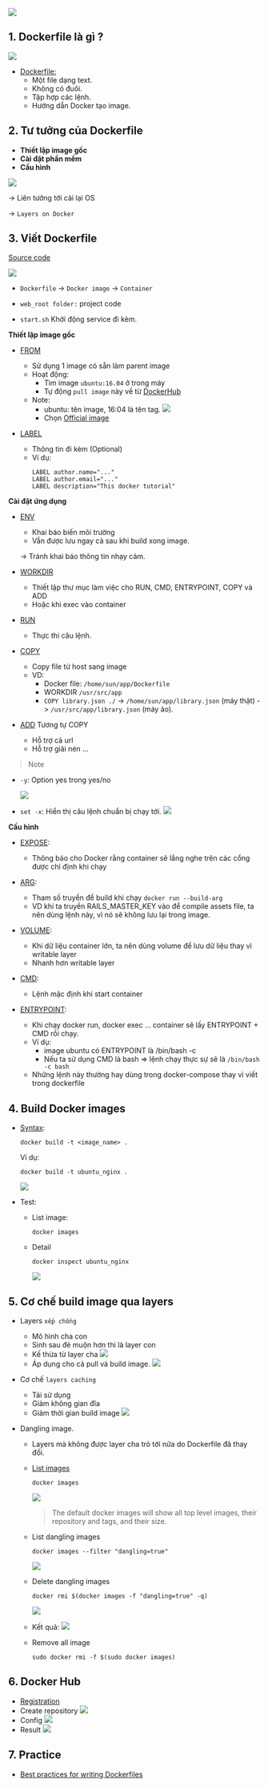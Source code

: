 ![](https://user-images.githubusercontent.com/49421807/60164694-3c579f80-9828-11e9-83df-a1947b97ecdc.png)

## 1. Dockerfile là gì ?

![](https://camo.githubusercontent.com/957fbc8b45fc596089690cb9186100224b270e97/68747470733a2f2f696d616765732e7669626c6f2e617369612f37353164373531322d633965372d343461352d626535362d3662316666393039366164662e706e67)

  + [Dockerfile:](https://docs.docker.com/engine/reference/builder/)
    + Một file dạng text.
    + Không có đuôi.
    + Tập hợp các lệnh.
    + Hướng dẫn Docker tạo image.

## 2. Tư tưởng của Dockerfile

  + **Thiết lập image gốc**
  + **Cài đặt phần mềm**
  + **Cấu hình**

  [<img src="https://user-images.githubusercontent.com/49421807/59746865-f2a80b80-92a1-11e9-8faf-c3d56ef4feb4.png">](https://github.com/longnv-0623/Div1_Docker_Course/blob/master/source_code/dockerfile/Dockerfile)

  -> Liên tưởng tới cài lại OS

  -> `Layers on Docker`

## 3. Viết Dockerfile

[Source code](https://github.com/longnv-0623/Div1_Docker_Course/tree/master/source_code/dockerfile)

![](https://user-images.githubusercontent.com/49421807/60113123-4a131380-979b-11e9-9b83-d06065439113.png)

+ `Dockerfile` -> `Docker image` -> `Container`

+ `web_root folder:` project code

+ `start.sh` Khởi động service đi kèm.

**Thiết lập image gốc**
+ [FROM](https://docs.docker.com/engine/reference/builder/#from)
  + Sử dụng 1 image có sẵn làm parent image
  + Hoạt động:
    + Tìm image `ubuntu:16.04` ở trong máy
    + Tự động `pull image` này về từ [DockerHub](https://hub.docker.com/_/ubuntu)
  + Note:
    + ubuntu: tên image, 16:04 là tên tag.
        ![](https://user-images.githubusercontent.com/49421807/59745699-8b895780-929f-11e9-817f-2558d84e1b20.png)
    + Chọn [Official image](https://hub.docker.com/search?q=ubuntu&type=image)

+ [LABEL](https://docs.docker.com/engine/reference/builder/#label)
  + Thông tin đi kèm (Optional)
  + Ví dụ:
    ```
    LABEL author.name="..."
    LABEL author.email="..."
    LABEL description="This docker tutorial"
    ```

**Cài đặt ứng dụng**

+ [ENV](https://docs.docker.com/engine/reference/builder/#env)
  + Khai báo biến môi trường
  + Vẫn được lưu ngay cả sau khi build xong image.

  -> Tránh khai báo thông tin nhạy cảm.

+ [WORKDIR](https://docs.docker.com/engine/reference/builder/#workdir)
  + Thiết lập thư mục làm việc cho RUN, CMD, ENTRYPOINT, COPY và ADD
  + Hoặc khi exec vào container

+ [RUN](https://docs.docker.com/engine/reference/builder/#run)
  + Thực thi câu lệnh.

+ [COPY](https://docs.docker.com/engine/reference/builder/#copy)
  + Copy file từ host sang image
  + VD:
    + Docker file: `/home/sun/app/Dockerfile`
    + WORKDIR `/usr/src/app`
    + `COPY library.json ./`
    -> `/home/sun/app/library.json` (máy thật) -> `/usr/src/app/library.json` (máy ảo).

+ [ADD](https://docs.docker.com/engine/reference/builder/#add)
  Tương tự COPY
  + Hỗ trợ cả url
  + Hỗ trợ giải nén ...

> Note
  + `-y`: Option yes trong yes/no

    ![](https://user-images.githubusercontent.com/49421807/59990178-62384500-966c-11e9-84ce-d90ed95dcafd.png)
  + `set -x`: Hiển thị câu lệnh chuẩn bị chạy tới.
    ![](https://user-images.githubusercontent.com/49421807/59752762-04db7700-92ad-11e9-9c04-7126468822bb.png)

**Cấu hình**

+ [EXPOSE](https://docs.docker.com/engine/reference/builder/#expose):
  + Thông báo cho Docker rằng container sẽ lắng nghe trên các cổng được chỉ định khi chạy

+ [ARG](https://docs.docker.com/engine/reference/builder/#arg):
  + Tham số truyền để build khi chạy `docker run --build-arg`
  + VD khi ta truyền RAILS_MASTER_KEY vào để compile assets file, ta nên dùng lệnh này, vì nó sẽ không lưu lại trong image.

+ [VOLUME](https://docs.docker.com/engine/reference/builder/#volume):
  + Khi dữ liệu container lớn, ta nên dùng volume để lưu dữ liệu thay vì writable layer
  + Nhanh hơn writable layer

+ [CMD](https://docs.docker.com/engine/reference/builder/#cmd):
  + Lệnh mặc định khi start container

+ [ENTRYPOINT](https://docs.docker.com/engine/reference/builder/#entrypoint):
  + Khi chạy docker run, docker exec ... container sẽ lấy ENTRYPOINT + CMD rồi chạy.
  + Ví dụ:
    + image ubuntu có ENTRYPOINT là /bin/bash -c
    + Nếu ta sử dụng CMD là bash => lệnh chạy thực sự sẽ là `/bin/bash -c bash`
  + Những lệnh này thường hay dùng trong docker-compose thay vì viết trong dockerfile


## 4. Build Docker images

+ [Syntax](https://docs.docker.com/engine/reference/commandline/build/):

    ```
    docker build -t <image_name> .
    ```

   Ví dụ:

    ```
    docker build -t ubuntu_nginx .
    ```
    ![](https://user-images.githubusercontent.com/49421807/60146675-ab1b0580-97f4-11e9-96b7-23616cc3ce4d.png)
+ Test:

    + List image:
        ```
        docker images
        ```
    + Detail
        ```
        docker inspect ubuntu_nginx
        ```
        ![](https://user-images.githubusercontent.com/18675907/59087541-23498600-892f-11e9-9caf-9b56da755f51.png)

## 5. Cơ chế build image qua layers

+ Layers `xếp chồng`
  + Mô hình cha con
  + Sinh sau đẻ muộn hơn thì là layer con
  + Kế thừa từ layer cha
    ![](https://user-images.githubusercontent.com/49421807/60145335-eb2bb980-97ef-11e9-9cd0-6edcf5b838df.png)
  + Áp dụng cho cả pull và build image.
    ![](https://user-images.githubusercontent.com/49421807/60146505-0c8ea480-97f4-11e9-993a-e887f04aa499.png)

+ Cơ chế `layers caching`
  + Tái sử dụng
  + Giảm không gian đĩa
  + Giảm thời gian build image
    ![](https://user-images.githubusercontent.com/49421807/60155332-04466180-9814-11e9-9adf-dd60e300904e.png)

+ Dangling image.
  + Layers mà không được layer cha trỏ tới nữa do Dockerfile đã thay đổi.
  + [List images](https://docs.docker.com/engine/reference/commandline/images/)
    ```
    docker images
    ```
    ![](https://user-images.githubusercontent.com/49421807/60166419-5a72cf00-982b-11e9-9be0-3f8c10f2f007.png)

    > The default docker images will show all top level images, their repository and tags, and their size.
  + List dangling images
    ```
    docker images --filter "dangling=true"
    ```
    ![](https://user-images.githubusercontent.com/49421807/60166469-74acad00-982b-11e9-9423-2f2a9eee5e69.png)
  + Delete dangling images
    ```
    docker rmi $(docker images -f "dangling=true" -q)
    ```
    ![](https://user-images.githubusercontent.com/49421807/60166547-95750280-982b-11e9-803a-a7303f2da3dc.png)
  + Kết quả:
    ![](https://user-images.githubusercontent.com/49421807/60166598-a887d280-982b-11e9-8e08-86ce91917b5c.png)

  + Remove all image
    ```
    sudo docker rmi -f $(sudo docker images)
    ```
## 6. Docker Hub

  + [Registration](https://hub.docker.com/signup)
  + Create repository
  ![](https://user-images.githubusercontent.com/49421807/60173439-e4756480-9838-11e9-8a8e-22a74aa25152.png)
  + Config
  ![](https://user-images.githubusercontent.com/49421807/60174079-729e1a80-983a-11e9-9241-de380a3343d7.png)
  + Result
  ![](https://user-images.githubusercontent.com/49421807/60174168-ab3df400-983a-11e9-9a43-b75246cb6bb1.png)

## 7. Practice

+ [Best practices for writing Dockerfiles
](https://docs.docker.com/develop/develop-images/dockerfile_best-practices/)
